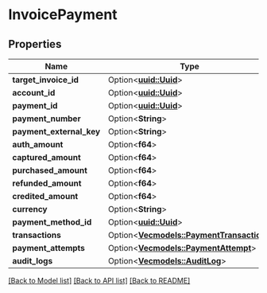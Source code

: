 # InvoicePayment

## Properties

Name | Type | Description | Notes
------------ | ------------- | ------------- | -------------
**target_invoice_id** | Option<[**uuid::Uuid**](uuid::Uuid.md)> |  | [optional]
**account_id** | Option<[**uuid::Uuid**](uuid::Uuid.md)> |  | [optional]
**payment_id** | Option<[**uuid::Uuid**](uuid::Uuid.md)> |  | [optional]
**payment_number** | Option<**String**> |  | [optional]
**payment_external_key** | Option<**String**> |  | [optional]
**auth_amount** | Option<**f64**> |  | [optional]
**captured_amount** | Option<**f64**> |  | [optional]
**purchased_amount** | Option<**f64**> |  | [optional]
**refunded_amount** | Option<**f64**> |  | [optional]
**credited_amount** | Option<**f64**> |  | [optional]
**currency** | Option<**String**> |  | [optional]
**payment_method_id** | Option<[**uuid::Uuid**](uuid::Uuid.md)> |  | [optional]
**transactions** | Option<[**Vec<models::PaymentTransaction>**](PaymentTransaction.md)> |  | [optional]
**payment_attempts** | Option<[**Vec<models::PaymentAttempt>**](PaymentAttempt.md)> |  | [optional]
**audit_logs** | Option<[**Vec<models::AuditLog>**](AuditLog.md)> |  | [optional]

[[Back to Model list]](../README.md#documentation-for-models) [[Back to API list]](../README.md#documentation-for-api-endpoints) [[Back to README]](../README.md)



